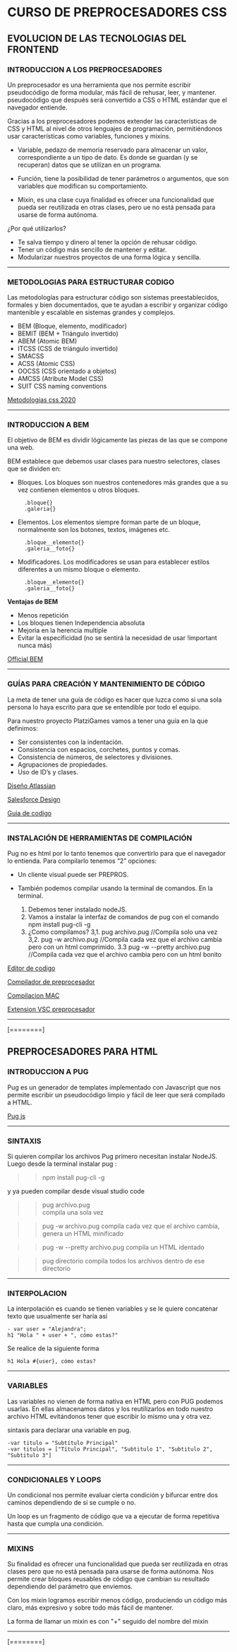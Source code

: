 # CURSO DE PREPROCESADORES CSS

## EVOLUCION DE LAS TECNOLOGIAS DEL FRONTEND

### INTRODUCCION A LOS PREPROCESADORES

Un preprocesador es una herramienta que nos permite escribir pseudocódigo de forma modular, más fácil de rehusar, leer, y mantener. pseudocódigo que después será convertido a CSS o HTML estándar que el navegador entiende.

Gracias a los preprocesadores podemos extender las características de CSS y HTML al nivel de otros lenguajes de programación, permitiéndonos usar características como variables, funciones y mixins.

- Variable, pedazo de memoria reservado para almacenar un valor, correspondiente a un tipo de dato. Es donde se guardan (y se recuperan) datos que se utilizan en un programa.

- Función, tiene la posibilidad de tener parámetros o argumentos, que son variables que modifican su comportamiento.

- Mixin, es una clase cuya finalidad es ofrecer una funcionalidad que pueda ser reutilizada en otras clases, pero ue no está pensada para usarse de forma autónoma.

¿Por qué utilizarlos?

- Te salva tiempo y dinero al tener la opción de rehusar código.
- Tener un código más sencillo de mantener y editar.
- Modularizar nuestros proyectos de una forma lógica y sencilla.

------------

### METODOLOGIAS PARA ESTRUCTURAR CODIGO

Las metodologías para estructurar código son sistemas preestablecidos, formales y bien documentados, que te ayudan a escribir y organizar código mantenible y escalable en sistemas grandes y complejos.

- BEM (Bloque, elemento, modificador)
- BEMIT (BEM + Triángulo invertido)
- ABEM (Atomic BEM)
- ITCSS (CSS de triángulo invertido)
- SMACSS
- ACSS (Atomic CSS)
- OOCSS (CSS orientado a objetos)
- AMCSS (Atribute Model CSS)
- SUIT CSS naming conventions


[Metodologias css 2020](https://2020.stateofcss.com/en-US/technologies/methodologies/ "Metodologias css 2020")

------------

### INTRODUCCION A BEM

El objetivo de BEM es dividir lógicamente las piezas de las que se compone una web.

BEM establece que debemos usar clases para nuestro selectores, clases que se dividen en:

- Bloques. Los bloques son nuestros contenedores más grandes que a su vez contienen elementos u otros bloques.

        .bloque{}
        .galeria{}
  
- Elementos. Los elementos siempre forman parte de un bloque, normalmente son los botones, textos, imágenes etc.

        .bloque__elemento{}
        .galeria__foto{}


- Modificadores. Los modificadores se usan para establecer estilos diferentes a un mismo bloque o elemento.
    
        .bloque__elemento{}
        .galeria__foto{}

**Ventajas de BEM**

- Menos repetición
- Los bloques tienen Independencia absoluta
- Mejoría en la herencia multiple
- Evitar la especificidad (no se sentirá la necesidad de usar !important nunca más)

[Official BEM](http://getbem.com/ "Official BEM")

------------

### GUÍAS PARA CREACIÓN Y MANTENIMIENTO DE CÓDIGO

La meta de tener una guía de código es hacer que luzca como si una sola persona lo haya escrito para que se entendible por todo el equipo.

Para nuestro proyecto PlatziGames vamos a tener una guía en la que definimos:

- Ser consistentes con la indentación.
- Consistencia con espacios, corchetes, puntos y comas.
- Consistencia de números, de selectores y divisiones.
- Agrupaciones de propiedades.
- Uso de ID’s y clases.

[Diseño Atlassian](https://atlassian.design/ "Diseño Atlassian")

[Salesforce Design](https://lightningdesignsystem.com/ "Salesforce Design")

[Guia de codigo](https://static.platzi.com/media/public/uploads/guia-de-codigo-platzi-games_f19c63bf-af70-4aeb-8ac1-3e905bc140ab.pdf "Guia de codigo")


------------

### INSTALACIÓN DE HERRAMIENTAS DE COMPILACIÓN

Pug no es html por lo tanto tenemos que convertirlo para que el navegador lo entienda.
Para compilarlo tenemos “2” opciones:

- Un cliente visual puede ser PREPROS.
- También podemos compilar usando la terminal de comandos.
	En la terminal.

	1. Debemos tener instalado nodeJS.
	2. Vamos a instalar la interfaz de comandos de pug con el comando npm install pug-cli -g
	3. ¿Como compilamos?
		3,1. pug archivo.pug //Compila solo una vez
		3,2. pug -w archivo.pug //Compila cada vez que el archivo cambia pero con un html comprimido.
		3.3 pug -w --pretty archivo.pug //Compila cada vez que el archivo cambia pero con un html bonito



[Editor de codigo](https://code.visualstudio.com/ "Editor de codigo")

[Compilador de preprocesador](https://codekitapp.com/ "Compilador de preprocesador")

[Compilacion MAC](https://prepros.io/ "Compilacion MAC")

[Extension VSC preprocesador](https://marketplace.visualstudio.com/items?itemName=ritwickdey.live-sass "Extension VSC preprocesador")


------------



[========]

## PREPROCESADORES PARA HTML

### INTRODUCCION A PUG

Pug es un generador de templates implementado con Javascript que nos permite escribir un pseudocódigo limpio y fácil de leer que será compilado a HTML.

[Pug js](https://pugjs.org/api/getting-started.html "Pug js")


------------


### SINTAXIS

Si quieren compilar los archivos Pug primero necesitan instalar NodeJS.
Luego desde la terminal instalar pug :

>>npm install pug-cli -g

y ya pueden compilar desde visual studio code


>>pug archivo.pug  
 compila una sola vez

>>pug -w archivo.pug
 compila cada vez que el archivo cambia, genera un HTML minificado

>>pug -w --pretty archivo.pug
 compila un HTML identado

>>pug directorio
 compila todos los archivos dentro de ese directorio
 

------------

### INTERPOLACION

La interpolación es cuando se tienen variables y se le quiere concatenar texto que usualmente ser haría así

    - var user = "Alejandra"; 
    h1 "Hola " + user + ", cómo estas?"
Se realice de la siguiente forma

    h1 Hola #{user}, cómo estas?

------------

### VARIABLES

Las variables no vienen de forma nativa en HTML pero con PUG podemos usarlas. En ellas almacenamos datos y los reutilizarlos en todo nuestro archivo HTML evitándonos tener que escribir lo mismo una y otra vez.

sintaxis para declarar una variable en pug.

    -var titulo = "Subtítulo Principal"
    -var titulos = ["Título Principal", "Subtitulo 1", "Subtitulo 2", "Subtitulo 3"]



------------



### CONDICIONALES Y LOOPS

Un condicional nos permite evaluar cierta condición y bifurcar entre dos caminos dependiendo de si se cumple o no.

Un loop es un fragmento de código que va a ejecutar de forma repetitiva hasta que cumpla una condición.


------------

### MIXINS

Su finalidad es ofrecer una funcionalidad que pueda ser reutilizada en otras clases pero que no está pensada para usarse de forma autónoma. Nos permite crear bloques reusables de código que cambian su resultado dependiendo del parámetro que enviemos.

Con los mixin logramos escribir menos código, produciendo un código más claro, más expresivo y sobre todo más fácil de mantener.

La forma de llamar un mixin es con "+" seguido del nombre del mixin


------------



[========]
